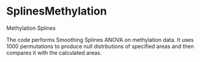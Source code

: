 SplinesMethylation
==================

Methylation Splines


The code performs Smoothing Splines ANOVA on methylation data. It uses 1000 permutations to produce null distrbutions of specified areas and then compares it with the calculated areas. 
